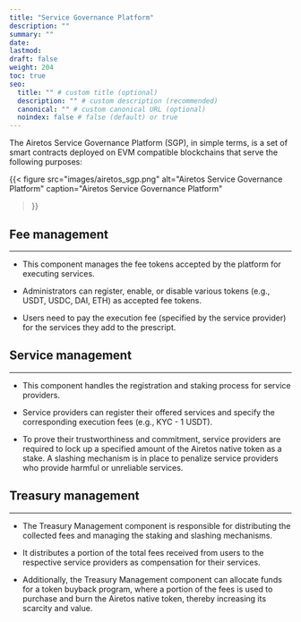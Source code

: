 ```yaml
---
title: "Service Governance Platform"
description: ""
summary: ""
date:
lastmod:
draft: false
weight: 204
toc: true
seo:
  title: "" # custom title (optional)
  description: "" # custom description (recommended)
  canonical: "" # custom canonical URL (optional)
  noindex: false # false (default) or true
---
```


The Airetos Service Governance Platform (SGP), in simple terms, is a set of smart contracts deployed on EVM compatible blockchains that serve the following purposes:

{{< figure
  src="images/airetos_sgp.png"
  alt="Airetos Service Governance Platform"
  caption="Airetos Service Governance Platform"
>}}

## Fee management
---
- This component manages the fee tokens accepted by the platform for executing services.

- Administrators can register, enable, or disable various tokens (e.g., USDT, USDC, DAI, ETH) as accepted fee tokens.

- Users need to pay the execution fee (specified by the service provider) for the services they add to the prescript.

## Service management
---
- This component handles the registration and staking process for service providers.

- Service providers can register their offered services and specify the corresponding execution fees (e.g., KYC - 1 USDT).

- To prove their trustworthiness and commitment, service providers are required to lock up a specified amount of the Airetos native token as a stake. A slashing mechanism is in place to penalize service providers who provide harmful or unreliable services.

## Treasury management
---
- The Treasury Management component is responsible for distributing the collected fees and managing the staking and slashing mechanisms.

- It distributes a portion of the total fees received from users to the respective service providers as compensation for their services.

- Additionally, the Treasury Management component can allocate funds for a token buyback program, where a portion of the fees is used to purchase and burn the Airetos native token, thereby increasing its scarcity and value.
